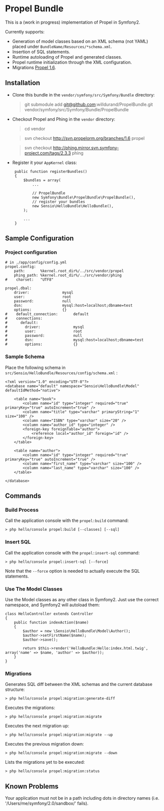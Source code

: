 Propel Bundle
=============

This is a (work in progress) implementation of Propel in Symfony2.

Currently supports:

 * Generation of model classes based on an XML schema (not YAML) placed under `BundleName/Resources/*schema.xml`.
 * Insertion of SQL statements.
 * Runtime autoloading of Propel and generated classes.
 * Propel runtime initialization through the XML configuration.
 * Migrations [Propel 1.6](http://www.propelorm.org/wiki/Documentation/1.6/Migrations).


Installation
------------

 * Clone this bundle in the `vendor/symfony/src/Symfony/Bundle` directory:

    > git submodule add git@github.com:willdurand/PropelBundle.git vendor/symfony/src/Symfony/Bundle/PropelBundle

 * Checkout Propel and Phing in the `vendor` directory:

    > cd vendor

    > svn checkout http://svn.propelorm.org/branches/1.6 propel

    > svn checkout http://phing.mirror.svn.symfony-project.com/tags/2.3.3 phing

  * Register it your `AppKernel` class:
 
         public function registerBundles()
         {
             $bundles = array(
                 ...

                 // PropelBundle
                 new Symfony\Bundle\PropelBundle\PropelBundle(),
                 // register your bundles
                 new Sensio\HelloBundle\HelloBundle(),
             );

             ...
         }


Sample Configuration
--------------------

### Project configuration

    # in ./app/config/config.yml
    propel.config:
        path:       %kernel.root_dir%/../src/vendor/propel
        phing_path: %kernel.root_dir%/../src/vendor/phing
    #    charset:   "UTF8"

    propel.dbal:
        driver:               mysql
        user:                 root
        password:             null
        dsn:                  mysql:host=localhost;dbname=test
        options:              {}
    #    default_connection:       default
    #    connections:
    #      default:
    #        driver:               mysql
    #        user:                 root
    #        password:             null
    #        dsn:                  mysql:host=localhost;dbname=test
    #        options:              {}


### Sample Schema

Place the following schema in `src/Sensio/HelloBundle/Resources/config/schema.xml` :

    <?xml version="1.0" encoding="UTF-8"?>
    <database name="default" namespace="Sensio\HelloBundle\Model" defaultIdMethod="native">

        <table name="book">
            <column name="id" type="integer" required="true" primaryKey="true" autoIncrement="true" />
            <column name="title" type="varchar" primaryString="1" size="100" />
            <column name="ISBN" type="varchar" size="20" />
            <column name="author_id" type="integer" />
            <foreign-key foreignTable="author">
                <reference local="author_id" foreign="id" />
            </foreign-key>
        </table>

        <table name="author">
            <column name="id" type="integer" required="true" primaryKey="true" autoIncrement="true" />
            <column name="first_name" type="varchar" size="100" />
            <column name="last_name" type="varchar" size="100" />
        </table>

    </database>


Commands
--------

### Build Process

Call the application console with the `propel:build` command:

    > php hello/console propel:build [--classes] [--sql]


### Insert SQL

Call the application console with the `propel:insert-sql` command:

    > php hello/console propel:insert-sql [--force]

Note that the `--force` option is needed to actually execute the SQL statements.


### Use The Model Classes 

Use the Model classes as any other class in Symfony2. Just use the correct namespace, and Symfony2 will autoload them:

    class HelloController extends Controller
    {
        public function indexAction($name)
        {
            $author = new \Sensio\HelloBundle\Model\Author();
            $author->setFirstName($name);
            $author->save();

            return $this->render('HelloBundle:Hello:index.html.twig', array('name' => $name, 'author' => $author));
        }
    }


### Migrations

Generates SQL diff between the XML schemas and the current database structure:

    > php hello/console propel:migration:generate-diff

Executes the migrations:

    > php hello/console propel:migration:migrate

Executes the next migration up:

    > php hello/console propel:migration:migrate --up

Executes the previous migration down:

    > php hello/console propel:migration:migrate --down

Lists the migrations yet to be executed:

    > php hello/console propel:migration:status


Known Problems
--------------

Your application must not be in a path including dots in directory names (i.e. '/Users/me/symfony/2.0/sandbox/' fails).
